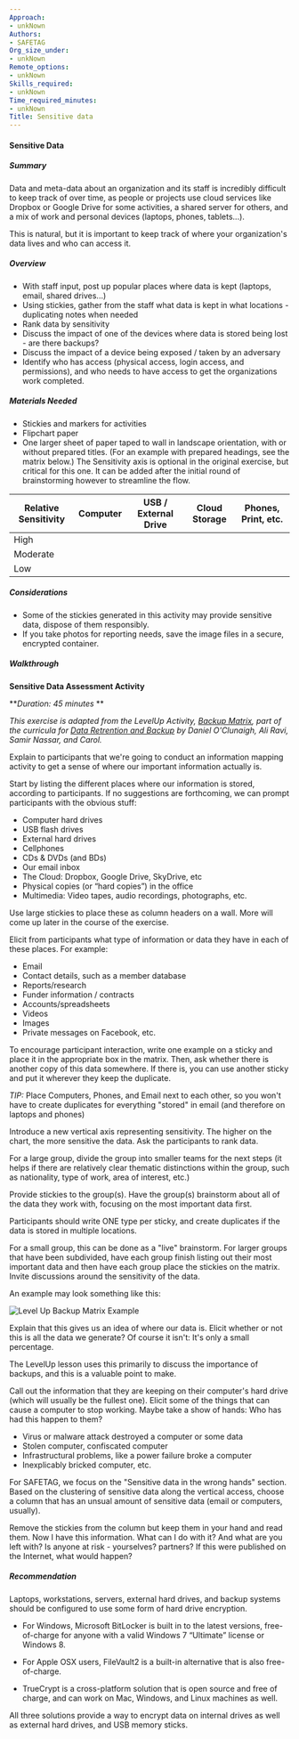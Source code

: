 ```yaml
---
Approach:
- unkNown
Authors:
- SAFETAG
Org_size_under:
- unkNown
Remote_options:
- unkNown
Skills_required:
- unkNown
Time_required_minutes:
- unkNown
Title: Sensitive data
---
```


#### Sensitive Data

##### Summary

Data and meta-data about an organization and its staff is incredibly difficult to keep track of over time, as people or projects use cloud services like Dropbox or Google Drive for some activities, a shared server for others, and a mix of work and personal devices (laptops, phones, tablets...).

This is natural, but it is important to keep track of where your organization's data lives and who can access it.

##### Overview

* With staff input, post up popular places where data is kept (laptops, email, shared drives...)
* Using stickies, gather from the staff what data is kept in what locations - duplicating notes when needed
* Rank data by sensitivity
* Discuss the impact of one of the devices where data is stored being lost - are there backups?
* Discuss the impact of a device being exposed / taken by an adversary
* Identify who has access (physical access, login access, and permissions), and who needs to have access to get the organizations work completed.

##### Materials Needed

* Stickies and markers for activities
* Flipchart paper
* One larger sheet of paper taped to wall in landscape orientation, with or without prepared titles. (For an example with prepared headings, see the matrix below.) The Sensitivity axis is optional in the original exercise, but critical for this one. It can be added after the initial round of brainstorming however to streamline the flow.

|Relative Sensitivity|Computer|USB / External Drive|Cloud Storage|Phones, Print, etc.|
|--------------------|--------|--------------------|-------------|-------------------|
|High|||||
|Moderate|||||
|Low|||||

##### Considerations

* Some of the stickies generated in this activity may provide sensitive data, dispose of them responsibly.
* If you take photos for reporting needs, save the image files in a secure, encrypted container.

##### Walkthrough

**Sensitive Data Assessment Activity**

**_Duration: 45 minutes_	**

*This exercise is adapted from the LevelUp Activity, [Backup Matrix](https://level-up.cc/curriculum/protecting-data/data-backup-basics/activity-discussion/data-backup-matrix-creating-information-map/), part of the curricula for [Data Retrention and Backup](https://level-up.cc/curriculum/protecting-data/data-backup-basics/) by Daniel O'Clunaigh, Ali Ravi, Samir Nassar, and Carol.*


Explain to participants that we're going to conduct an information mapping activity to get a sense of where our important information actually is.

Start by listing the different places where our information is stored, according to participants. If no suggestions are forthcoming, we can prompt participants with the obvious stuff:

 * Computer hard drives
 * USB flash drives
 * External hard drives
 * Cellphones
 * CDs & DVDs (and BDs)
 * Our email inbox
 * The Cloud: Dropbox, Google Drive, SkyDrive, etc
 * Physical copies (or “hard copies”) in the office
 * Multimedia: Video tapes, audio recordings, photographs, etc.

Use large stickies to place these as column headers on a wall.  More will come up later in the course of the exercise.

Elicit from participants what type of information or data they have in each of these places. For example:

* Email
* Contact details, such as a member database
* Reports/research
* Funder information / contracts
* Accounts/spreadsheets
* Videos
* Images
* Private messages on Facebook, etc.

To encourage participant interaction, write one example on a sticky and place it in the appropriate box in the matrix. Then, ask whether there is another copy of this data somewhere. If there is, you can use another sticky and put it wherever they keep the duplicate.

*TIP:* Place Computers, Phones, and Email next to each other, so you won't have to create duplicates for everything "stored" in email (and therefore on laptops and phones)

Introduce a new vertical axis representing sensitivity. The higher on the chart, the more sensitive the data.  Ask the participants to rank data.

For a large group, divide the group into smaller teams for the next steps (it helps if there are relatively clear thematic distinctions within the group, such as nationality, type of work, area of interest, etc.)

Provide stickies to the group(s).  Have the group(s) brainstorm about all of the data they work with, focusing on the most important data first.

Participants should write ONE type per sticky, and create duplicates if the data is stored in multiple locations.

For a small group, this can be done as a "live" brainstorm.  For larger groups that have been subdivided, have each group finish listing out their most important data and then have each group place the stickies on the matrix.  Invite discussions around the sensitivity of the data.

An example may look something like this:

![Level Up Backup Matrix Example](images/backup-matrix-example.png)

Explain that this gives us an idea of where our data is. Elicit whether or not this is all the data we generate? Of course it isn't: It's only a small percentage.

The LevelUp lesson uses this primarily to discuss the importance of backups, and this is a valuable point to make.

Call out the information that they are keeping on their computer's hard drive (which will usually be the fullest one). Elicit some of the things that can cause a computer to stop working. Maybe take a show of hands: Who has had this happen to them?

 * Virus or malware attack destroyed a computer or some data
 * Stolen computer, confiscated computer
 * Infrastructural problems, like a power failure broke a computer
 * Inexplicably bricked computer, etc.

For SAFETAG, we focus on the "Sensitive data in the wrong hands" section.  Based on the clustering of sensitive data along the vertical access, choose a column that has an unsual amount of sensitive data (email or computers, usually).

Remove the stickies from the column but keep them in your hand and read them. Now I have this information. What can I do with it? And what are you left with?  Is anyone at risk - yourselves? partners?  If this were published on the Internet, what would happen?

##### Recommendation

Laptops, workstations, servers, external hard drives, and backup systems should be configured to use some form of hard drive encryption.

  * For Windows, Microsoft BitLocker is built in to the latest versions, free-of-charge for anyone with a valid Windows 7 “Ultimate” license or Windows 8.

  * For Apple OSX users, FileVault2 is a built-in alternative that is also free-of-charge.

  * TrueCrypt is a cross-platform solution that is open source and free of charge, and can work on Mac, Windows, and Linux machines as well.

All three solutions provide a way to encrypt data on internal drives as well as external hard drives, and USB memory sticks.